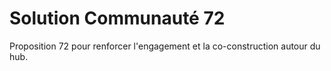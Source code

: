 # Solution Communauté 72

Proposition 72 pour renforcer l'engagement et la co-construction autour du hub.
